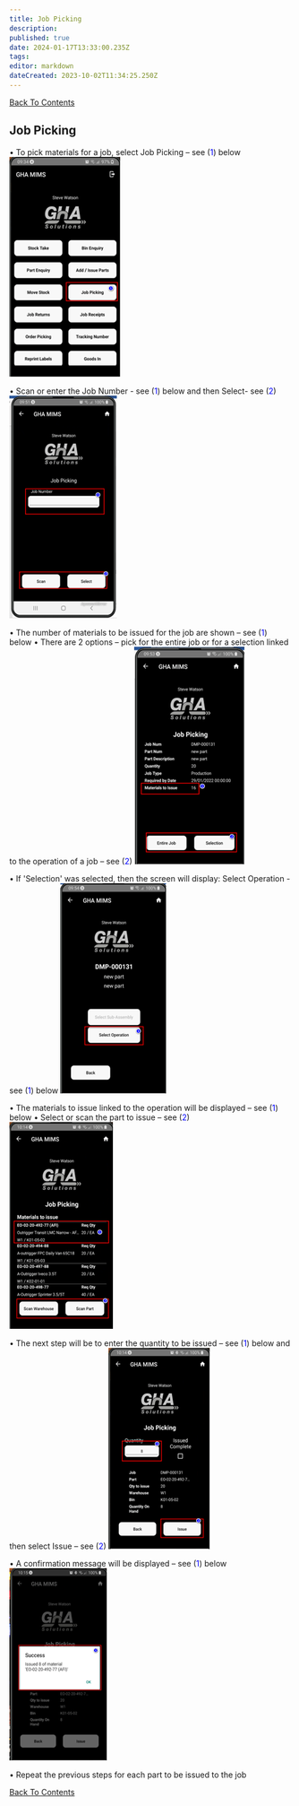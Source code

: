 ```yaml
---
title: Job Picking
description: 
published: true
date: 2024-01-17T13:33:00.235Z
tags: 
editor: markdown
dateCreated: 2023-10-02T11:34:25.250Z
---
```


[Back To Contents](./)

## Job Picking
 
•	To pick materials for a job, select Job Picking – see (<span style="color:blue">1</span>) below
![job_pick_picture41.png](/mimsassets/job_pick_picture41.png)

•	Scan or enter the Job Number - see (<span style="color:blue">1</span>) below and then Select- see (<span style="color:blue">2</span>)
![job_pick_picture42.png](/mimsassets/job_pick_picture42.png) 

•	The number of materials to be issued for the job are shown – see (<span style="color:blue">1</span>) below
•	There are 2 options – pick for the entire job or for a selection linked to the operation of a job – see (<span style="color:blue">2</span>)
![job_pick_picture43.png](/mimsassets/job_pick_picture43.png) 

•	If 'Selection' was selected, then the screen will display:  Select Operation - see (<span style="color:blue">1</span>) below
![job_pick_picture44.png](/mimsassets/job_pick_picture44.png) 

•	The materials to issue linked to the operation will be displayed – see (<span style="color:blue">1</span>) below
•	Select or scan the part to issue – see (<span style="color:blue">2</span>)
![job_pick_picture45.png](/mimsassets/job_pick_picture45.png) 

•	The next step will be to enter the quantity to be issued – see (<span style="color:blue">1</span>) below and then select Issue – see (<span style="color:blue">2</span>)
![job_pick_picture46.png](/mimsassets/job_pick_picture46.png) 

•	A confirmation message will be displayed – see (<span style="color:blue">1</span>) below
![job_pick_picture47.png](/mimsassets/job_pick_picture47.png)

•	Repeat the previous steps for each part to be issued to the job

[Back To Contents](./)
